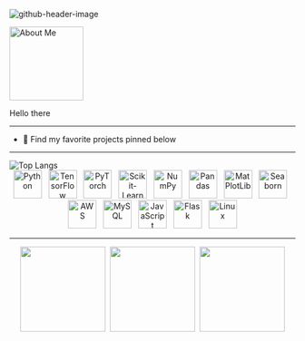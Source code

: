 ![github-header-image](https://github.com/user-attachments/assets/ba0e05be-e833-49d7-ad68-3aafc98e37e7)

<!--
- 🔭 I’m currently working on ...
- 🌱 I’m currently learning ...
- 👯 I’m looking to collaborate on ...
- 🤔 I’m looking for help with ...
- 💬 Ask me about ...
- 📫 How to reach me: ...
- 😄 Pronouns: ...
- ⚡ Fun fact: ...
-->

<img src="https://github.com/user-attachments/assets/1a1f81b7-2c78-495f-ab9e-0298b85621c6" width="130" alt="About Me">

<br>

<p>Hello there</p>

---

- 🔭 Find my favorite projects pinned below

---

<a href="https://github.com/RobCaamano"><img src="https://github-readme-stats.vercel.app/api/top-langs/?username=robcaamano&exclude_repo=MLP-vs-CNN-Federal-Reserve-Economic-Data,ResNet50-CNN-Visualization-and-Transfer-Learning&title_color=FFFFFF&bg_color=259890&text_color=FFFFFF&hide_border=true" align="left" alt="Top Langs"></a>

<br>

<div align="center">
  <a href="https://www.python.org/" target="_blank"><img src="https://github.com/user-attachments/assets/2096e5df-b035-441a-b1ff-9836a1e3df28" width="50" alt="Python"></a>&nbsp;&nbsp;
  <a href="https://www.tensorflow.org/" target="_blank"><img src="https://github.com/user-attachments/assets/345e16f2-fa50-4ab4-bcfc-76c5109df250" width="50" alt="TensorFlow"></a>&nbsp;&nbsp;
  <a href="https://pytorch.org/" target="_blank"><img src="https://github.com/user-attachments/assets/245f6dcd-0435-4845-abeb-e8ef4ff60580" width="50" alt="PyTorch"></a>&nbsp;&nbsp;
  <a href="https://scikit-learn.org/" target="_blank"><img src="https://github.com/user-attachments/assets/16c6ac2b-6347-47e7-b94d-b6a55853cd2c" width="50" alt="Scikit-Learn"></a>&nbsp;&nbsp;
  <a href="https://numpy.org/" target="_blank"><img src="https://github.com/user-attachments/assets/05ed153b-c88e-466d-ad0d-8c29ece0ab70" width="50" alt="NumPy"></a>&nbsp;&nbsp;
  <a href="https://pandas.pydata.org/" target="_blank"><img src="https://github.com/user-attachments/assets/161cda3a-8947-496d-92ae-05946eb25a23" width="50" alt="Pandas"></a>&nbsp;&nbsp;
  <a href="https://matplotlib.org/" target="_blank"><img src="https://github.com/user-attachments/assets/2f534ac7-80c2-45ad-9e9e-1cf39511ec71" width="50" alt="MatPlotLib"></a>&nbsp;&nbsp;
  <a href="https://seaborn.pydata.org/" target="_blank"><img src="https://github.com/user-attachments/assets/978c83f4-e555-42ce-9beb-38541f427ab9" width="50" alt="Seaborn"></a>&nbsp;&nbsp;
</div>

<div align="center">
  <a href="https://aws.amazon.com/" target="_blank"><img src="https://github.com/user-attachments/assets/3488311c-36ef-4ba8-a2d0-1b1da79f7458" width="50" alt="AWS"></a>&nbsp;&nbsp;
  <a href="https://www.mysql.com/" target="_blank"><img src="https://github.com/user-attachments/assets/72b674ae-7b36-4e3b-a39f-e5662293c974" width="50" alt="MySQL"></a>&nbsp;&nbsp;
  <a href="https://www.javascript.com/" target="_blank"><img src="https://github.com/user-attachments/assets/414c4b10-6a67-4a9e-a39b-bd23f193b81e" width="50" alt="JavaScript"></a>&nbsp;&nbsp;
  <a href="https://flask.palletsprojects.com/" target="_blank"><img src="https://github.com/user-attachments/assets/b08a21ab-2611-446e-b3ea-69adef88a437" width="50" alt="Flask"></a>&nbsp;&nbsp;
  <a href="https://www.linux.org/" target="_blank"><img src="https://github.com/user-attachments/assets/e4711af9-bb0c-49e5-aaee-8547e0770a4f" width="50" alt="Linux"></a>
</div>

---

<div align="center">
  <a href="https://www.linkedin.com/in/robcaamano/"><img src="https://github.com/user-attachments/assets/a186c770-eba1-4c6c-bc20-9c81401e47aa" width="150"></a>&nbsp;&nbsp;<a href="mailto:caamanor@gmail.com"><img src="https://github.com/user-attachments/assets/03e1e726-2e86-409a-b402-9e0fdf21d994" width="150"></a>&nbsp;&nbsp;<a href="https://github.com/user-attachments/files/16488801/Roberto.Caamano.Resume.pdf"><img src="https://github.com/user-attachments/assets/65ac5120-0d01-4781-8fee-3297913ee7a3" width="150"></a>
</div>
